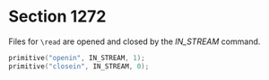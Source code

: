 # Section 1272

Files for `\read` are opened and closed by the *IN_STREAM* command.

```c << Put each of TeX's primitives into the hash table >>+=
primitive("openin", IN_STREAM, 1);
primitive("closein", IN_STREAM, 0);
```
